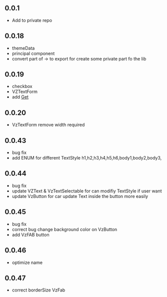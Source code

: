 ## 0.0.1

* Add to private repo
## 0.0.18

* themeData
* principal component
* convert part of -> to export for create some private part fo the lib
## 0.0.19

* checkbox
* VZTextForm
* add [Get](https://github.com/jonataslaw/getx)
## 0.0.20

* VzTextForm remove width required

## 0.0.43

* bug fix
* add ENUM for different TextStyle  h1,h2,h3,h4,h5,h6,body1,body2,body3,
## 0.0.44

* bug fix
* update VZText & VzTextSelectable for can modifiy TextStyle if user want
* update VzButton for car update Text inside the button more easily

## 0.0.45

* bug fix
* correct bug change background color on VzButton
* add VzFAB button

## 0.0.46

* optimize name

## 0.0.47

* correct borderSize VzFab